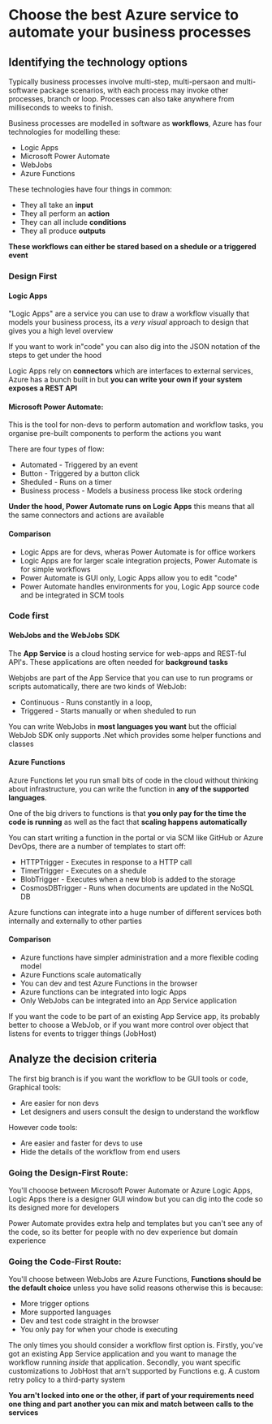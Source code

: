 # Choose the best Azure service to automate your business processes

## Identifying the technology options
Typically business processes involve multi-step, multi-persaon and multi-software package scenarios, with each process may invoke other processes, branch or loop. Processes can also take anywhere from milliseconds to weeks to finish.

Business processes are modelled in software as **workflows**, Azure has four technologies for modelling these:
* Logic Apps
* Microsoft Power Automate
* WebJobs
* Azure Functions

These technologies have four things in common:
* They all take an **input**
* They all perform an **action**
* They can all include **conditions**
* They all produce **outputs**

**These workflows can either be stared based on a shedule or a triggered event**

### Design First 

#### Logic Apps
"Logic Apps" are a service you can use to draw a workflow visually that models your business process, its a *very visual* approach to design that gives you a high level overview

If you want to work in"code" you can also dig into the JSON notation of the steps to get under the hood

Logic Apps rely on **connectors** which are interfaces to external services, Azure has a bunch built in but **you can write your own if your system exposes a REST API**

#### Microsoft Power Automate:
This is the tool for non-devs to perform automation and workflow tasks, you organise pre-built components to perform the actions you want

There are four types of flow:
* Automated - Triggered by an event
* Button - Triggered by a button click
* Sheduled - Runs on a timer
* Business process - Models a business process like stock ordering

**Under the hood, Power Automate runs on Logic Apps** this means that all the same connectors and actions are available

#### Comparison
* Logic Apps are for devs, wheras Power Automate is for office workers
* Logic Apps are for larger scale integration projects, Power Automate is for simple workflows
* Power Automate is GUI only, Logic Apps allow you to edit "code"
* Power Automate handles environments for you, Logic App source code and be integrated in SCM tools

### Code first

#### WebJobs and the WebJobs SDK
The **App Service**  is a cloud hosting service for web-apps and REST-ful API's. These applications are often needed for **background tasks**

Webjobs are part of the App Service that you can use to run programs or scripts automatically, there are two kinds of WebJob:
* Continuous - Runs constantly in a loop,
* Triggered - Starts manually or when sheduled to run

You can write WebJobs in **most languages you want** but the official WebJob SDK only supports .Net which provides some helper functions and classes

#### Azure Functions
Azure Functions let you run small bits of code in the cloud without thinking about infrastructure, you can write the function in **any of the supported languages**. 

One of the big drivers to functions is that **you only pay for the time the code is running** as well as the fact that **scaling happens automatically**

You can start writing a function in the portal or via SCM like GitHub or Azure DevOps, there are a number of templates to start off:
* HTTPTrigger - Executes in response to a HTTP call
* TimerTrigger - Executes on a shedule
* BlobTrigger - Executes when a new blob is added to the storage
* CosmosDBTrigger - Runs when documents are updated in the NoSQL DB

Azure functions can integrate into a huge number of different services both internally and externally to other parties

#### Comparison
* Azure functions have simpler administration and a more flexible coding model
* Azure Functions scale automatically
* You can dev and test Azure Functions in the browser
* Azure functions can be integrated into logic Apps
* Only WebJobs can be integrated into an App Service application


If you want the code to be part of an existing App Service app, its probably better to choose a WebJob, or if you want more control over object that listens for events to trigger things (JobHost)

## Analyze the decision criteria

The first big branch is if you want the workflow to be GUI tools or code, Graphical tools:
* Are easier for non devs
* Let designers and users consult the design to understand the workflow

However code tools:
* Are easier and faster for devs to use
* Hide the details of the workflow from end users

### Going the Design-First Route:
You'll chooose between Microsoft Power Automate or Azure Logic Apps, Logic Apps there is a designer GUI window but you can dig into the code so its designed more for developers

Power Automate provides extra help and templates but you can't see any of the code, so its better for people with no dev experience but domain experience

### Going the Code-First Route:
You'll choose between WebJobs are Azure Functions, **Functions should be the default choice** unless you have solid reasons otherwise this is because:
* More trigger options
* More supported languages
* Dev and test code straight in the browser
* You only pay for when your chode is executing

The only times you should consider a workflow first option is. Firstly, you've got an existing App Service application and you want to manage the workflow running *inside* that application. Secondly, you want specific customizations to JobHost that arn't supported by Functions e.g. A custom retry policy to a third-party system

**You arn't locked into one or the other, if part of your requirements need one thing and part another you can mix and match between calls to the services**